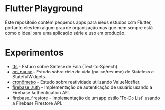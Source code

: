 Flutter Playground
====================

Este repositório contém pequenos apps para meus estudos com Flutter, portanto eles tem algum grau de organização mas que nem sempre está como o ideal para uma aplicação série e uso em produção.

Experimentos
============

- [tts](./tts) - Estudo sobre Síntese de Fala (Text-to-Speech).
- [on_pause](./ciclo_de_vida) - Estudo sobre ciclo de vida (pause/resume) de Stateless e StatefulWidgets.
- [cronômetro](./cronometro) - Estudo sobre reatividade utilizando ValueNotifier.
- [firebase_auth](./firebase_auth) - Implementação de autenticação de usuário usando a Firebase Authentication API.
- [firebase_firestore](./firebase_firestore) - Implementação de um app estilo 'To-Do List' usando a Firebase Firestore API.

